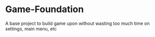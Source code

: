 # Game-Foundation
A base project to build game upon without wasting too much time on settings, main menu, etc
